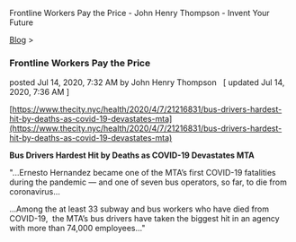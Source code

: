 Frontline Workers Pay the Price - John Henry Thompson - Invent Your Future   
    

[Blog](../z-blog-1.md)‎ > ‎

### Frontline Workers Pay the Price

posted Jul 14, 2020, 7:32 AM by John Henry Thompson   \[ updated Jul 14, 2020, 7:36 AM \]

[https://www.thecity.nyc/health/2020/4/7/21216831/bus-drivers-hardest-hit-by-deaths-as-covid-19-devastates-mta](https://www.thecity.nyc/health/2020/4/7/21216831/bus-drivers-hardest-hit-by-deaths-as-covid-19-devastates-mta)

**Bus Drivers Hardest Hit by Deaths as COVID-19 Devastates MTA**

"...Ernesto Hernandez became one of the MTA’s first COVID-19 fatalities during the pandemic — and one of seven bus operators, so far, to die from coronavirus...

...Among the at least 33 subway and bus workers who have died from COVID-19,  the MTA’s bus drivers have taken the biggest hit in an agency with more than 74,000 employees..."

  

